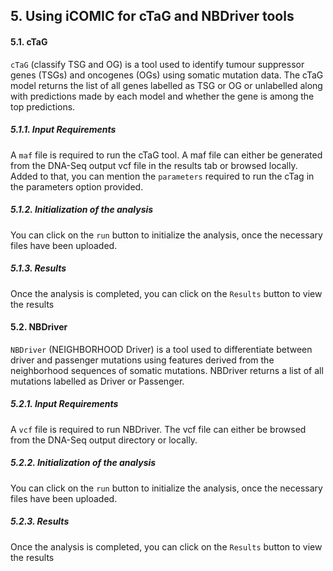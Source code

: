 ## 5. Using iCOMIC for cTaG and NBDriver tools

#### 5.1. cTaG

`cTaG` (classify TSG and OG) is a tool used to identify tumour suppressor genes (TSGs) and oncogenes (OGs) using somatic mutation data. The cTaG model returns the list of all genes labelled as TSG or OG or unlabelled along with predictions made by each model and whether the gene is among the top predictions.

##### 5.1.1. Input Requirements

A `maf` file is required to run the cTaG tool. A maf file can either be generated from the DNA-Seq output vcf file in the results tab or browsed locally. Added to that, you can mention the `parameters` required to run the cTag in the parameters option provided.

##### 5.1.2. Initialization of the analysis

You can click on the `run` button to initialize the analysis, once the necessary files have been uploaded.

##### 5.1.3. Results 

Once the analysis is completed, you can click on the `Results` button to view the results


#### 5.2. NBDriver

`NBDriver` (NEIGHBORHOOD Driver) is a tool used to differentiate between driver and passenger mutations using features derived from the neighborhood sequences of somatic mutations. NBDriver returns a list of all mutations labelled as Driver or Passenger.

##### 5.2.1. Input Requirements

A `vcf` file is required to run NBDriver. The vcf file can either be browsed from the DNA-Seq output directory or locally.

##### 5.2.2. Initialization of the analysis

You can click on the `run` button to initialize the analysis, once the necessary files have been uploaded. 

##### 5.2.3. Results 

Once the analysis is completed, you can click on the `Results` button to view the results

